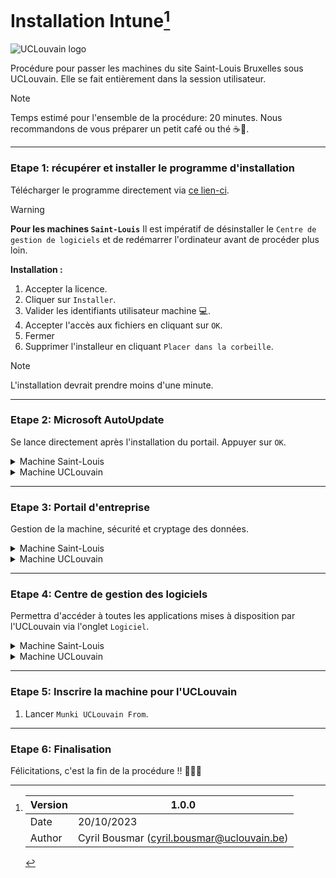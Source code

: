 # Installation Intune[^1]

![UCLouvain logo](https://cdn.uclouvain.be/groups/cms-editors-arec/charte-graphique-uclouvain/UCLouvain_Logo_Pos_CMJN.png?itok=0Vz8FOqj)

Procédure pour passer les machines du site Saint-Louis Bruxelles sous UCLouvain. Elle se fait entièrement dans la session utilisateur.

> [!NOTE]
> Temps estimé pour l'ensemble de la procédure: 20 minutes. Nous recommandons de vous préparer un petit café ou thé :coffee::tea:.

-----------------
### Etape 1: récupérer et installer le programme d'installation
Télécharger le programme directement via [ce lien-ci][pkginstaller].

> [!WARNING]
> **Pour les machines `Saint-Louis`** Il est impératif de désinstaller le `Centre de gestion de logiciels` et de redémarrer l'ordinateur avant de procéder plus loin.

**Installation :**
1. Accepter la licence.
2. Cliquer sur `Installer`.
3. Valider les identifiants utilisateur machine :computer:.
4. Accepter l'accès aux fichiers en cliquant sur `OK`.
5. Fermer
6. Supprimer l'installeur en cliquant `Placer dans la corbeille`.

> [!NOTE]
> L'installation devrait prendre moins d'une minute.

-----------------
### Etape 2: Microsoft AutoUpdate
Se lance directement après l'installation du portail. Appuyer sur `OK`.

<details>
<summary>Machine Saint-Louis</summary>

&nbsp;
1. Cliquer sur la flèche :arrow_down_small: pour déployer et voir toutes les applications.
2. Vérification des mises à jour des programmes de la `Suite Office`, de `Microsoft AutoUpdate` et du `Portail d'entreprise`.
3. Cliquer sur `Tout mettre à jour`.
4. Fermer `Microsoft AutoUpdate`.

> [!IMPORTANT]
> Il est possible que certains liens/icones du `Dock` vers les applications de la `Suite Office` ne soient plus cliquables. Il faut les supprimer du `Dock` et les replacer.

> [!NOTE]
> La mise à jour prend environ deux minutes pour l'entièreté de la `Suite Office`.
&nbsp;
</details>

<details>
<summary>Machine UCLouvain</summary>

&nbsp;
1. Cliquer sur la flèche :arrow_down_small: pour déployer et voir toutes les applications.
2. Rechercher les mises à jours.
3. Cliquer sur `Tout mettre à jour`.
4. Fermer `Microsoft AutoUpdate`.

> [!NOTE]
> La `Suite Office` n'est pas encore disponible.
&nbsp;
</details>

-----------------
### Etape 3: Portail d'entreprise
Gestion de la machine, sécurité et cryptage des données.

<details>
<summary>Machine Saint-Louis</summary>

1. Désactiver le `FileVault` en suivant:
```
Réglage Système > Confidentialité et sécurité > FileVault > Désactiver...
```
2. Lancer le programme `Portail d'entreprise`.
3. Connection de l'utilisateur avec les identifiants UCLouvain :bust_in_silhouette:.
4. Commencer la configuration de l'accès à L'UCLouvain.
5. Continuer.
6. Cliquer sur `Télécharger le profil`.
   1. Cliquer sur la fenêtre de `Réglages système` qui s'est ouverte.
   2. Double cliquer sur `Management Profile`.
   3. Installer en renseignant les identifiants machine.
   4. Fermer la fenêtre de `Réglages système`.
7.Terminer
8. Cliquer sur `En savoir plus` pour vérifier que seul le chiffrement de l'appareil soit demandé, puis `fermer`.
9. Modifier le mot de passe machine :computer: (Possibilité de reprendre le même pour autant qu'il est validé par les exigences de l'UCLouvain) en suivant:
```
Réglage Système > Touch ID et mot de passe > Modifier...
```
10. Activer le chiffrement de l'appareil en suivant:
```
Réglage Système > Confidentialité et sécurité > FileVault > Activer...
```
11. Cliquer sur `continuer`. La création du FileVault se lance.
11. Sur `Portail d'entreprise`, cliquer sur `En savoir plus`, puis `Réessayer`. La vérification de l'État se lance.
12. Désactiver la collecte des données de Microsoft en suivant:
```
Portail d'entreprise > Réglages... > Décocher "Authorisez Microsoft à collecter des données d'utilisation.".
```

> **Optionnel**
> Dans le cas où l'État de la machine n'est pas `Conforme`:
> 1. Vérifier l'État (alternativement `⌥⌘S`).
>    1. Cliquer sur les 3 petits points.
>    2. Vérifier l'état.
> 2. Cliquer sur `voir plus` pour savoir quelle étape suivre pour changer l'État.

> [!NOTE]
> Il est possible qu'il faille vérifier plusieurs fois l'État. Dans le cas d'une nouvelle vérification, celui-ci prend un peu de temps avant de changer.

> [!NOTE]
> Intstallation du profil de management peut prendre jusqu'à 10 minutes. De même que la vérification de l'État.
</details>

<details>
<summary>Machine UCLouvain</summary>
   
1. Lancer le programme `Portail d'entreprise`.
2. Cliquer sur `Commencer`pour configurer l'accès de l'UCLouvain.
3. Continuer.
4. Cliquer sur `Télécharger le profil`.
   1. Cliquer sur la fenêtre de `Réglages système` qui s'est ouverte.
   2. Double cliquer sur `Management Profile`.
   3. Installer en renseignant les identifiants machine.
   4. Fermer la fenêtre de `Réglages système`.
5. Terminer.
6. Modifier le mot de passe machine :computer: (Possibilité de reprendre le même pour autant qu'il est validé par les exigences de l'UCLouvain).
```
Réglage Système > Touch ID et mot de passe > Modifier...
```
7. Activer le chiffrement de l'appareil.
```
Réglage Système > Confidentialité et sécurité > FileVault > Activer...
```
8. Cliquer sur continuer. La création du FileVault se lance.
9. Sur `Portail d'entreprise`, cliquer sur `En savoir plus`, puis `Réessayer`. La vérification de l'État se lance.
10. Désactiver la collecte des données de Microsoft:
```
Portail d'entreprise > Réglages... > Décocher "Authorisez Microsoft à collecter des données d'utilisation.".
```

> [!NOTE]
> La vérification du status peut prendre jusqu'à 10 minutes.
</details>

-----------------
### Etape 4: Centre de gestion des logiciels
Permettra d'accéder à toutes les applications mises à disposition par l'UCLouvain via l'onglet `Logiciel`.

<details>
<summary>Machine Saint-Louis</summary>

- [] TODO
</details>

<details>
<summary>Machine UCLouvain</summary>
   
1. Lancer l'application.
2. Vérification et mise à jour automatique des logiciels.
3. Cliquer sur `Tout mettre à jour`.
</details>


-----------------
### Etape 5: Inscrire la machine pour l'UCLouvain

1. Lancer `Munki UCLouvain From`.


-----------------
### Etape 6: Finalisation
Félicitations, c'est la fin de la procédure !! :clap::partying_face::tada:
&nbsp;
[^1]: 
      | Version | 1.0.0                                      |
      |---------|--------------------------------------------|
      | Date    | 20/10/2023                                 |
      | Author  | Cyril Bousmar (cyril.bousmar@uclouvain.be) |

[//]:#
[pkginstaller]: <https://go.microsoft.com/fwlink/?linkid=853070>
